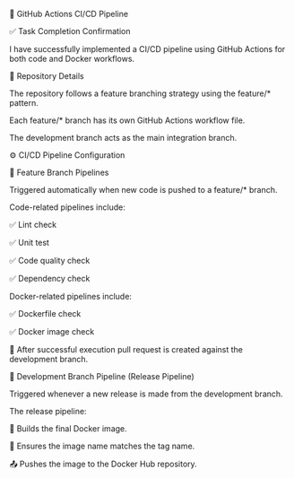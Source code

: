 🚀 GitHub Actions CI/CD Pipeline

✅ Task Completion Confirmation

I have successfully implemented a CI/CD pipeline using GitHub Actions for both code and Docker workflows.

📌 Repository Details

The repository follows a feature branching strategy using the feature/* pattern.

Each feature/* branch has its own GitHub Actions workflow file.

The development branch acts as the main integration branch.

⚙️ CI/CD Pipeline Configuration

🔹 Feature Branch Pipelines

Triggered automatically when new code is pushed to a feature/* branch.

Code-related pipelines include:

✅ Lint check

✅ Unit test

✅ Code quality check

✅ Dependency check

Docker-related pipelines include:

✅ Dockerfile check

✅ Docker image check

🔄 After successful execution pull request is created against the development branch.

🔹 Development Branch Pipeline (Release Pipeline)

Triggered whenever a new release is made from the development branch.

The release pipeline: 

🚀 Builds the final Docker image.

🔖 Ensures the image name matches the tag name.

📤 Pushes the image to the Docker Hub repository.
